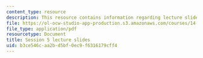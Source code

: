 ```yaml
---
content_type: resource
description: This resource contains information regarding lecture slide 5.
file: https://ol-ocw-studio-app-production.s3.amazonaws.com/courses/14-581-international-economics-i-spring-2013/b3ce546caa2bd5bf0ec9f6316179cff4_MIT14_581S13_Lecslides5.pdf
file_type: application/pdf
resourcetype: Document
title: Session 5 lecture slides
uid: b3ce546c-aa2b-d5bf-0ec9-f6316179cff4
---
```

